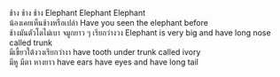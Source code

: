 ช้าง ช้าง ช้าง Elephant Elephant Elephant  
น้องเคยเห็นช้างหรือเปล่า Have you seen the elephant before  
ช้างมันตัวโตไม่เบา จมูกยาว ๆ เรียกว่างวง Elephant is very big and have long nose called trunk  
มีเขี้ยวใต้งวงเรียกว่างา have tooth under trunk called ivory  
มีหู มีตา หางยาว have ears have eyes and have long tail

